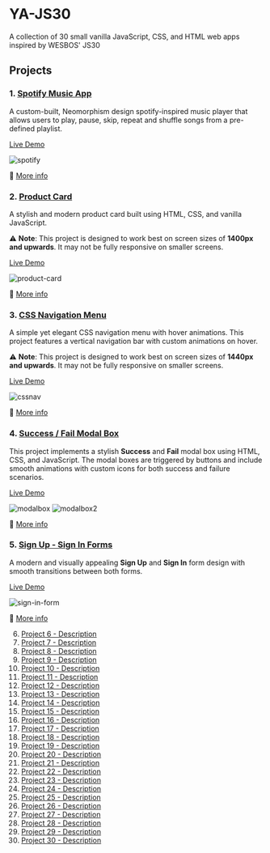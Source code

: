 # YA-JS30
A collection of 30 small vanilla JavaScript, CSS, and HTML web apps inspired by WESBOS' JS30

## Projects
### 1. [Spotify Music App](./project1) 
A custom-built, Neomorphism design spotify-inspired music player  that allows users to play, pause, skip, repeat and shuffle songs from a pre-defined playlist.

[Live Demo](https://ya-js30-project1.netlify.app/)

![spotify](https://github.com/user-attachments/assets/d5576fee-908e-42ab-a5b5-3a49e78a7ea7)

📖 [More info](./project1/readme.md) 

### 2. [Product Card](./project2) 
A stylish and modern product card built using HTML, CSS, and vanilla JavaScript.

⚠️ **Note**: This project is designed to work best on screen sizes of **1400px and upwards**. It may not be fully responsive on smaller screens.

[Live Demo](https://ya-js30-project2.netlify.app/)

![product-card](https://github.com/user-attachments/assets/937b8921-7854-4c3e-94d8-9970ebf3b974)

📖 [More info](./project2/readme.md) 

### 3. [CSS Navigation Menu](./project3/navigation-menu) 
A simple yet elegant CSS navigation menu with hover animations. This project features a vertical navigation bar with custom animations on hover.

⚠️ **Note**: This project is designed to work best on screen sizes of **1440px and upwards**. It may not be fully responsive on smaller screens.

[Live Demo](https://ya-js30-project3.netlify.app/)

![cssnav](https://github.com/user-attachments/assets/0e619ec5-2899-4322-8465-94990a730efc)

📖 [More info](./project3/navigation-menu/readme.md) 

### 4. [Success / Fail Modal Box](./project4) 
This project implements a stylish **Success** and **Fail** modal box using HTML, CSS, and JavaScript. The modal boxes are triggered by buttons and include smooth animations with custom icons for both success and failure scenarios.


[Live Demo](https://ya-js30-project4.netlify.app/)

![modalbox](https://github.com/user-attachments/assets/8b3889d5-394b-4bee-a826-fe2e76c7bb35) 
![modalbox2](https://github.com/user-attachments/assets/187513bf-729d-41ac-9de7-1687996dc333)

📖 [More info](./project4/readme.md) 

### 5. [Sign Up - Sign In Forms](./project5) 
A modern and visually appealing **Sign Up** and **Sign In** form design with smooth transitions between both forms.


[Live Demo](https://ya-js30-project5.netlify.app/)

![sign-in-form](https://github.com/user-attachments/assets/46185332-95a8-40ee-b1be-fe131b3fefea)

📖 [More info](./project5/readme.md) 


6. [Project 6 - Description](./project6)
7. [Project 7 - Description](./project7)
8. [Project 8 - Description](./project8)
9. [Project 9 - Description](./project9)
10. [Project 10 - Description](./project10)
11. [Project 11 - Description](./project11)
12. [Project 12 - Description](./project12)
13. [Project 13 - Description](./project13)
14. [Project 14 - Description](./project14)
15. [Project 15 - Description](./project15)
16. [Project 16 - Description](./project16)
17. [Project 17 - Description](./project17)
18. [Project 18 - Description](./project18)
19. [Project 19 - Description](./project19)
20. [Project 20 - Description](./project20)
21. [Project 21 - Description](./project21)
22. [Project 22 - Description](./project22)
23. [Project 23 - Description](./project23)
24. [Project 24 - Description](./project24)
25. [Project 25 - Description](./project25)
26. [Project 26 - Description](./project26)
27. [Project 27 - Description](./project27)
28. [Project 28 - Description](./project28)
29. [Project 29 - Description](./project29)
30. [Project 30 - Description](./project30)
